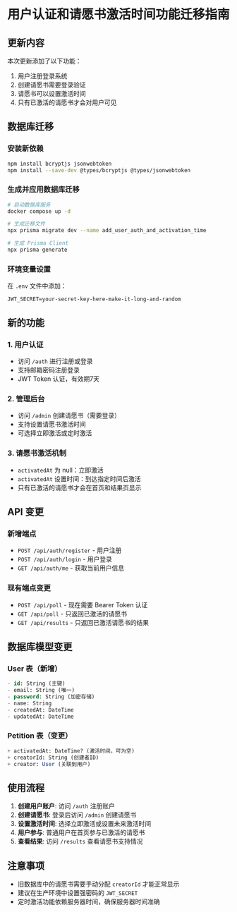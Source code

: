 # 用户认证和请愿书激活时间功能迁移指南

## 更新内容

本次更新添加了以下功能：
1. 用户注册登录系统
2. 创建请愿书需要登录验证  
3. 请愿书可以设置激活时间
4. 只有已激活的请愿书才会对用户可见

## 数据库迁移

### 安装新依赖
```bash
npm install bcryptjs jsonwebtoken
npm install --save-dev @types/bcryptjs @types/jsonwebtoken
```

### 生成并应用数据库迁移
```bash
# 启动数据库服务
docker compose up -d

# 生成迁移文件
npx prisma migrate dev --name add_user_auth_and_activation_time

# 生成 Prisma Client
npx prisma generate
```

### 环境变量设置
在 `.env` 文件中添加：
```
JWT_SECRET=your-secret-key-here-make-it-long-and-random
```

## 新的功能

### 1. 用户认证
- 访问 `/auth` 进行注册或登录
- 支持邮箱密码注册登录
- JWT Token 认证，有效期7天

### 2. 管理后台
- 访问 `/admin` 创建请愿书（需要登录）
- 支持设置请愿书激活时间
- 可选择立即激活或定时激活

### 3. 请愿书激活机制
- `activatedAt` 为 null：立即激活
- `activatedAt` 设置时间：到达指定时间后激活
- 只有已激活的请愿书才会在首页和结果页显示

## API 变更

### 新增端点
- `POST /api/auth/register` - 用户注册
- `POST /api/auth/login` - 用户登录  
- `GET /api/auth/me` - 获取当前用户信息

### 现有端点变更
- `POST /api/poll` - 现在需要 Bearer Token 认证
- `GET /api/poll` - 只返回已激活的请愿书
- `GET /api/results` - 只返回已激活请愿书的结果

## 数据库模型变更

### User 表（新增）
```sql
- id: String (主键)
- email: String (唯一)
- password: String (加密存储)
- name: String
- createdAt: DateTime
- updatedAt: DateTime
```

### Petition 表（变更）
```sql
+ activatedAt: DateTime? (激活时间，可为空)
+ creatorId: String (创建者ID)
+ creator: User (关联到用户)
```

## 使用流程

1. **创建用户账户**: 访问 `/auth` 注册账户
2. **创建请愿书**: 登录后访问 `/admin` 创建请愿书
3. **设置激活时间**: 选择立即激活或设置未来激活时间
4. **用户参与**: 普通用户在首页参与已激活的请愿书
5. **查看结果**: 访问 `/results` 查看请愿书支持情况

## 注意事项

- 旧数据库中的请愿书需要手动分配 `creatorId` 才能正常显示
- 建议在生产环境中设置强密码的 `JWT_SECRET`
- 定时激活功能依赖服务器时间，确保服务器时间准确